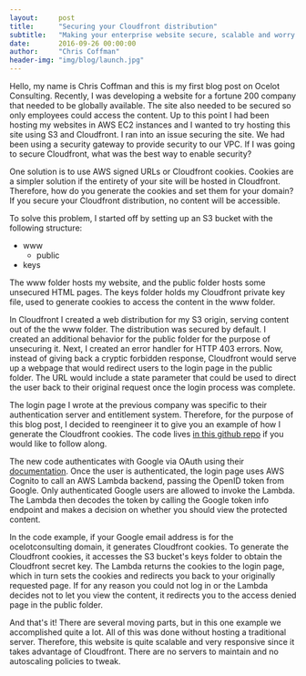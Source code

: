 ```yaml
---
layout:     post
title:      "Securing your Cloudfront distribution"
subtitle:   "Making your enterprise website secure, scalable and worry free"
date:       2016-09-26 00:00:00
author:     "Chris Coffman"
header-img: "img/blog/launch.jpg"
---
```


Hello, my name is Chris Coffman and this is my first blog post on Ocelot Consulting. Recently, I was developing a website for a fortune 200 company that needed to be globally available. The site also needed to be secured so only employees could access the content. Up to this point I had been hosting my websites in AWS EC2 instances and I wanted to try hosting this site using S3 and Cloudfront. I ran into an issue securing the site. We had been using a security gateway to provide security to our VPC. If I was going to secure Cloudfront, what was the best way to enable security?

One solution is to use AWS signed URLs or Cloudfront cookies. Cookies are a simpler solution if the entirety of your site will be hosted in Cloudfront. Therefore, how do you generate the cookies and set them for your domain? If you secure your Cloudfront distribution, no content will be accessible.

To solve this problem, I started off by setting up an S3 bucket with the following structure:
* www
  * public
* keys

The www folder hosts my website, and the public folder hosts some unsecured HTML pages. The keys folder holds my Cloudfront private key file, used to generate cookies to access the content in the www folder.

In Cloudfront I created a web distribution for my S3 origin, serving content out of the the www folder. The distribution was secured by default. I created an additional behavior for the public folder for the purpose of unsecuring it. Next, I created an error handler for HTTP 403 errors. Now, instead of giving back a cryptic forbidden response, Cloudfront would serve up a webpage that would redirect users to the login page in the public folder. The URL would include a state parameter that could be used to direct the user back to their original request once the login process was complete.

The login page I wrote at the previous company was specific to their authentication server and entitlement system. Therefore, for the purpose of this blog post, I decided to reengineer it to give you an example of how I generate the Cloudfront cookies. The code lives [in this github repo](https://github.com/ocelotconsulting/s3nator) if you would like to follow along.

The new code authenticates with Google via OAuth using their [documentation]( https://developers.google.com/identity/sign-in/web/). Once the user is authenticated, the login page uses AWS Cognito to call an AWS Lambda backend, passing the OpenID token from Google. Only authenticated Google users are allowed to invoke the Lambda. The Lambda then decodes the token by calling the Google token info endpoint and makes a decision on whether you should view the protected content.

In the code example, if your Google email address is for the ocelotconsulting domain, it generates Cloudfront cookies. To generate the Cloudfront cookies, it accesses the S3 bucket's keys folder to obtain the Cloudfront secret key. The Lambda returns the cookies to the login page, which in turn sets the cookies and redirects you back to your originally requested page. If for any reason you could not log in or the Lambda decides not to let you view the content, it redirects you to the access denied page in the public folder.

And that's it! There are several moving parts, but in this one example we accomplished quite a lot. All of this was done without hosting a traditional server. Therefore, this website is quite scalable and very responsive since it takes advantage of Cloudfront. There are no servers to maintain and no autoscaling policies to tweak.
